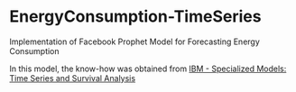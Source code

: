 # EnergyConsumption-TimeSeries
Implementation of Facebook Prophet Model for Forecasting Energy Consumption

In this model, the know-how was obtained from [IBM - Specialized Models: Time Series and Survival Analysis](https://www.coursera.org/learn/time-series-survival-analysis)
